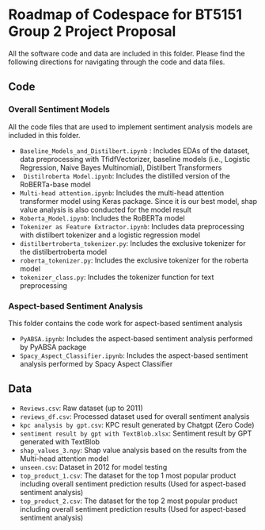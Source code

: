 # Roadmap of Codespace for BT5151 Group 2 Project Proposal 
All the software code and data are included in this folder. Please find the following directions for navigating through the code and data files.

## Code
### Overall Sentiment Models
All the code files that are used to implement sentiment analysis models are included in this folder.

- `Baseline_Models_and_Distilbert.ipynb` : Includes EDAs of the dataset, data preprocessing with TfidfVectorizer, baseline models (i.e., Logistic Regression, Naive Bayes Multinomial), Distilbert Transformers
- ` Distilroberta Model.ipynb`: Includes the distilled version of the RoBERTa-base model
- `Multi-head attention.ipynb`: Includes the multi-head attention transformer model using Keras package. Since it is our best model, shap value analysis is also conducted for the model result
- `Roberta_Model.ipynb`: Includes the RoBERTa model
- `Tokenizer as Feature Extractor.ipynb`: Includes data preprocessing with distilbert tokenizer and a logistic regression model
- `distilbertroberta_tokenizer.py`: Includes the exclusive tokenizer for the distilbertroberta model
- `roberta_tokenizer.py`: Includes the exclusive tokenizer for the roberta model
- `tokenizer_class.py`: Includes the tokenizer function for text preprocessing
  
### Aspect-based Sentiment Analysis
This folder contains the code work for aspect-based sentiment analysis

- `PyABSA.ipynb`: Includes the aspect-based sentiment analysis performed by PyABSA package
- `Spacy_Aspect_Classifier.ipynb`: Includes the aspect-based sentiment analysis performed by Spacy Aspect Classifier



## Data
- `Reviews.csv`: Raw dataset (up to 2011)
- `reviews_df.csv`: Processed dataset used for overall sentiment analysis
- `kpc analysis by gpt.csv`: KPC result generated by Chatgpt (Zero Code)
- `sentiment result by gpt with TextBlob.xlsx`: Sentiment result by GPT generated with TextBlob
- `shap_values_3.npy`: Shap value analysis based on the results from the Multi-head attention model
- `unseen.csv`: Dataset in 2012 for model testing
- `top_product_1.csv`: The dataset for the top 1 most popular product including overall sentiment prediction results (Used for aspect-based sentiment analysis)
- `top_product_2.csv`: The dataset for the top 2 most popular product including overall sentiment prediction results (Used for aspect-based sentiment analysis)
